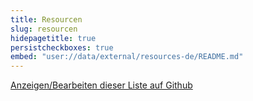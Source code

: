 ```yaml
---
title: Resourcen
slug: resourcen
hidepagetitle: true
persistcheckboxes: true
embed: "user://data/external/resources-de/README.md"
---
```

[Anzeigen/Bearbeiten dieser Liste auf Github](https://github.com/buddha-dharma/buddhismus)
